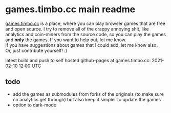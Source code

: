 # games.timbo.cc main readme
[games.timbo.cc](https://games.timbo.cc) is a place, where you can play browser games that are free and open source. I try to remove all of the crappy annoying shit, like analytics and coin-miners from the source code, so you can play the games and **only** the games. If you want to help out, let me know.  
If you have suggestions about games that i could add, let me know also.  
Or, just contribute yourself! :) 

latest build and push to self hosted github-pages at games.timbo.cc: 2021-02-10 12:00 UTC

## todo
* add the games as submodules from forks of the originals (to make sure no analytics get through) but also keep it simpler to update the games 
* option to dark-mode
